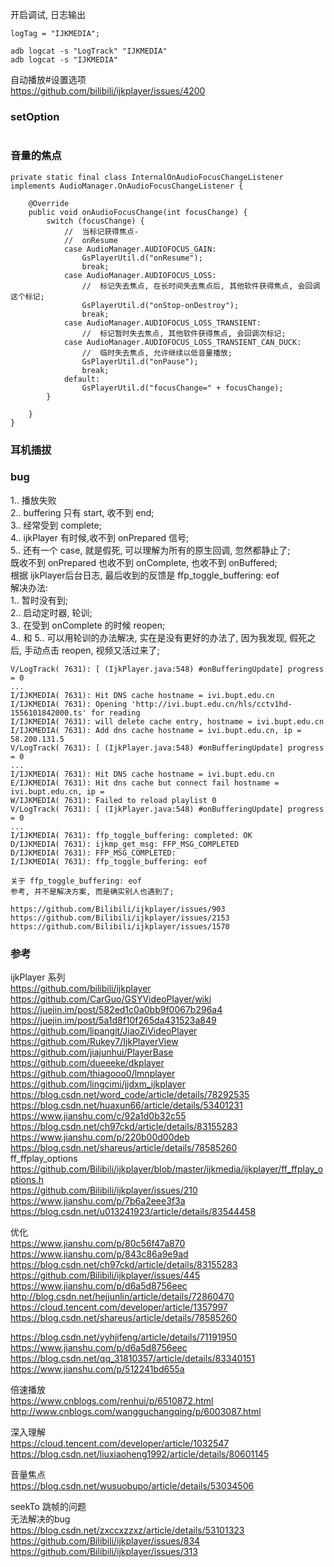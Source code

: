 开启调试, 日志输出  
```
logTag = "IJKMEDIA";  

adb logcat -s "LogTrack" "IJKMEDIA"
adb logcat -s "IJKMEDIA"

```
自动播放#设置选项  
https://github.com/bilibili/ijkplayer/issues/4200  

### setOption  
```
```
### 音量的焦点  
```
private static final class InternalOnAudioFocusChangeListener implements AudioManager.OnAudioFocusChangeListener {

    @Override
    public void onAudioFocusChange(int focusChange) {
        switch (focusChange) {
            //  当标记获得焦点-
            //  onResume
            case AudioManager.AUDIOFOCUS_GAIN:
                GsPlayerUtil.d("onResume");
                break;
            case AudioManager.AUDIOFOCUS_LOSS:
                //  标记失去焦点, 在长时间失去焦点后, 其他软件获得焦点, 会回调这个标记;
                GsPlayerUtil.d("onStop-onDestroy");
                break;
            case AudioManager.AUDIOFOCUS_LOSS_TRANSIENT:
                //  标记暂时失去焦点, 其他软件获得焦点, 会回调次标记;
            case AudioManager.AUDIOFOCUS_LOSS_TRANSIENT_CAN_DUCK:
                //  临时失去焦点, 允许继续以低音量播放;
                GsPlayerUtil.d("onPause");
                break;
            default:
                GsPlayerUtil.d("focusChange=" + focusChange);
        }

    }
}
```

### 耳机插拔  


### bug  
1.. 播放失败  
2.. buffering 只有 start, 收不到 end;  
3.. 经常受到 complete;  
4.. ijkPlayer 有时候,收不到 onPrepared 信号;  
5.. 还有一个 case, 就是假死, 可以理解为所有的原生回调, 忽然都静止了;  
      既收不到 onPrepared 也收不到 onComplete, 也收不到 onBuffered;  
      根据 ijkPlayer后台日志, 最后收到的反馈是 ffp_toggle_buffering: eof        
解决办法:  
1.. 暂时没有到;  
2.. 启动定时器, 轮训;  
3.. 在受到 onComplete 的时候 reopen;  
4.. 和 5.. 可以用轮训的办法解决, 实在是没有更好的办法了, 因为我发现, 假死之后, 手动点击 reopen, 视频又活过来了;  
```
V/LogTrack( 7631): [ (IjkPlayer.java:548) #onBufferingUpdate] progress = 0
...
I/IJKMEDIA( 7631): Hit DNS cache hostname = ivi.bupt.edu.cn
I/IJKMEDIA( 7631): Opening 'http://ivi.bupt.edu.cn/hls/cctv1hd-1556101842000.ts' for reading
I/IJKMEDIA( 7631): will delete cache entry, hostname = ivi.bupt.edu.cn
I/IJKMEDIA( 7631): Add dns cache hostname = ivi.bupt.edu.cn, ip = 58.200.131.5
V/LogTrack( 7631): [ (IjkPlayer.java:548) #onBufferingUpdate] progress = 0
...
I/IJKMEDIA( 7631): Hit DNS cache hostname = ivi.bupt.edu.cn
E/IJKMEDIA( 7631): Hit dns cache but connect fail hostname = ivi.bupt.edu.cn, ip =
W/IJKMEDIA( 7631): Failed to reload playlist 0
V/LogTrack( 7631): [ (IjkPlayer.java:548) #onBufferingUpdate] progress = 0
...
I/IJKMEDIA( 7631): ffp_toggle_buffering: completed: OK
D/IJKMEDIA( 7631): ijkmp_get_msg: FFP_MSG_COMPLETED
D/IJKMEDIA( 7631): FFP_MSG_COMPLETED:
I/IJKMEDIA( 7631): ffp_toggle_buffering: eof

关于 ffp_toggle_buffering: eof
参考, 并不是解决方案, 而是确实别人也遇到了;   
 
https://github.com/Bilibili/ijkplayer/issues/903  
https://github.com/Bilibili/ijkplayer/issues/2153   
https://github.com/Bilibili/ijkplayer/issues/1570  
```
### 参考  

ijkPlayer 系列  
https://github.com/bilibili/ijkplayer  
https://github.com/CarGuo/GSYVideoPlayer/wiki  
https://juejin.im/post/582ed1c0a0bb9f0067b296a4  
https://juejin.im/post/5a1d8f10f265da431523a849  
https://github.com/lipangit/JiaoZiVideoPlayer  
https://github.com/Rukey7/IjkPlayerView  
https://github.com/jiajunhui/PlayerBase  
https://github.com/dueeeke/dkplayer  
https://github.com/thiagooo0/lmnplayer  
https://github.com/lingcimi/jjdxm_ijkplayer  
https://blog.csdn.net/word_code/article/details/78292535  
https://blog.csdn.net/huaxun66/article/details/53401231  
https://www.jianshu.com/c/92a1d0b32c55  
https://blog.csdn.net/ch97ckd/article/details/83155283  
https://www.jianshu.com/p/220b00d00deb  
https://blog.csdn.net/shareus/article/details/78585260  
ff_ffplay_options  
https://github.com/Bilibili/ijkplayer/blob/master/ijkmedia/ijkplayer/ff_ffplay_options.h  
https://github.com/Bilibili/ijkplayer/issues/210  
https://www.jianshu.com/p/7b6a2eee3f3a  
https://blog.csdn.net/u013241923/article/details/83544458  

优化  
https://www.jianshu.com/p/80c56f47a870  
https://www.jianshu.com/p/843c86a9e9ad  
https://blog.csdn.net/ch97ckd/article/details/83155283  
https://github.com/Bilibili/ijkplayer/issues/445  
https://www.jianshu.com/p/d6a5d8756eec  
http://blog.csdn.net/hejjunlin/article/details/72860470
https://cloud.tencent.com/developer/article/1357997  
https://blog.csdn.net/shareus/article/details/78585260  

https://blog.csdn.net/yyhjifeng/article/details/71191950  
https://www.jianshu.com/p/d6a5d8756eec  
https://blog.csdn.net/qq_31810357/article/details/83340151  
https://www.jianshu.com/p/512241bd655a  

倍速播放  
https://www.cnblogs.com/renhui/p/6510872.html  
http://www.cnblogs.com/wangguchangqing/p/6003087.html  

深入理解  
https://cloud.tencent.com/developer/article/1032547  
https://blog.csdn.net/liuxiaoheng1992/article/details/80601145  

音量焦点  
https://blog.csdn.net/wusuobupo/article/details/53034506  

seekTo 跳帧的问题  
无法解决的bug  
https://blog.csdn.net/zxccxzzxz/article/details/53101323  
https://github.com/Bilibili/ijkplayer/issues/834  
https://github.com/Bilibili/ijkplayer/issues/313  



